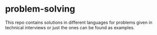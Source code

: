 # problem-solving
This repo contains solutions in different languages for problems given in technical interviews or just the ones can be found as examples.

